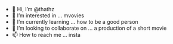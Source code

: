- 👋 Hi, I’m @thathz
- 👀 I’m interested in ... mvovies
- 🌱 I’m currently learning ... how to be a good person
- 💞️ I’m looking to collaborate on ... a production of a short movie
- 📫 How to reach me ... insta

<!---
thathz/thathz is a ✨ special ✨ repository because its `README.md` (this file) appears on your GitHub profile.
You can click the Preview link to take a look at your changes.
--->
